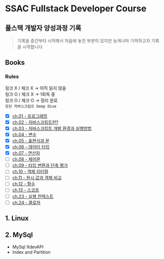 # SSAC Fullstack Developer Course

## 풀스택 개발자 양성과정 기록

> 기록을 중간부터 시작해서 처음에 놓친 부분이 있지만 늦게나마 기억하고자 기록을 시작합니다
## Books

### Rules
링크 X / 체크 X -> 아직 읽지 않음 <br/>
링크 O / 체크 X -> 1회독 중 <br/>
링크 O / 체크 O -> 정리 완료<br/>
`모던 자바스크립트 Deep Dive`
- [x] [ch.01 - 프로그래밍](Books/JSDeepDive/ch01.Programming.md)  
- [x] [ch.02 - 자바스크립트란?](Books/JSDeepDive/ch02.Javascript.md)
- [x] [ch.03 - 자바스크립트 개발 환경과 실행방법](Books/JSDeepDive/ch03.JavaScriptDevEnv.md)
- [x] [ch.04 - 변수](Books/JSDeepDive/ch04.Variable.md)  
- [x] [ch.05 - 표현식과 문](Books/JSDeepDive/ch05.Expression_statement.md)  
- [x] [ch.06 - 데이터 타입](Books/JSDeepDive/ch06.DataType.md)
- [x] [ch.07 - 연산자](Books/JSDeepDive/ch07.Operator.md)
- [ ] [ch.08 - 제어문](Books/JSDeepDive/ch08.Conditional_statement.md)
- [ ] [ch.09 - 타입 변환과 단축 평가](Books/JSDeepDive/ch09.TypeCasting_ShortCutEvalution.md)
- [ ] [ch.10 - 객체 리터럴](Books/JSDeepDive/ch10.Object_Literal.md)
- [ ] [ch.11 - 원시 값과 객체 비교](Books/JSDeepDive/ch11.Primitive_Object_Value.md)
- [ ] [ch.12 - 함수](Books/JSDeepDive/ch12.Function.md)
- [ ] [ch.13 - 스코프](Books/JSDeepDive/ch13.Scope.md) 
- [ ] [ch.23 - 실행 컨텍스트](https://github.com/june6723/ssac-fullstack/blob/master/Books/JSDeepDive/ch23.Execution_Context.md)
- [ ] [ch.24 - 클로저](Books/JSDeepDive/ch24.Closer.md)
## 1. Linux

## 2. MySql

- MySql XdevAPI
- Index and Partition
